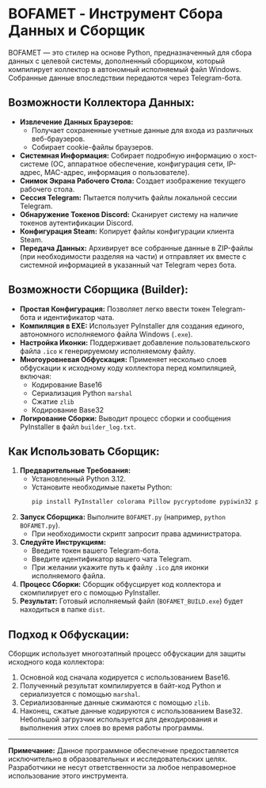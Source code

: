 # BOFAMET - Инструмент Сбора Данных и Сборщик

BOFAMET — это стилер на основе Python, предназначенный для сбора данных с целевой системы, дополненный сборщиком, который компилирует коллектор в автономный исполняемый файл Windows. Собранные данные впоследствии передаются через Telegram-бота.

## Возможности Коллектора Данных:

*   **Извлечение Данных Браузеров:**
    *   Получает сохраненные учетные данные для входа из различных веб-браузеров.
    *   Собирает cookie-файлы браузеров.
*   **Системная Информация:** Собирает подробную информацию о хост-системе (ОС, аппаратное обеспечение, конфигурация сети, IP-адрес, MAC-адрес, информация о пользователе).
*   **Снимок Экрана Рабочего Стола:** Создает изображение текущего рабочего стола.
*   **Сессия Telegram:** Пытается получить файлы локальной сессии Telegram.
*   **Обнаружение Токенов Discord:** Сканирует систему на наличие токенов аутентификации Discord.
*   **Конфигурация Steam:** Копирует файлы конфигурации клиента Steam.
*   **Передача Данных:** Архивирует все собранные данные в ZIP-файлы (при необходимости разделяя на части) и отправляет их вместе с системной информацией в указанный чат Telegram через бота.

## Возможности Сборщика (Builder):

*   **Простая Конфигурация:** Позволяет легко ввести токен Telegram-бота и идентификатор чата.
*   **Компиляция в EXE:** Использует PyInstaller для создания единого, автономного исполняемого файла Windows (`.exe`).
*   **Настройка Иконки:** Поддерживает добавление пользовательского файла `.ico` к генерируемому исполняемому файлу.
*   **Многоуровневая Обфускация:** Применяет несколько слоев обфускации к исходному коду коллектора перед компиляцией, включая:
    *   Кодирование Base16
    *   Сериализация Python `marshal`
    *   Сжатие `zlib`
    *   Кодирование Base32
*   **Логирование Сборки:** Выводит процесс сборки и сообщения PyInstaller в файл `builder_log.txt`.

## Как Использовать Сборщик:

1.  **Предварительные Требования:**
    *   Установленный Python 3.12.
    *   Установите необходимые пакеты Python:
        ```bash
        pip install PyInstaller colorama Pillow pycryptodome pypiwin32 psutil requests aiofiles
        ```
2.  **Запуск Сборщика:** Выполните `BOFAMET.py` (например, `python BOFAMET.py`).
    *   При необходимости скрипт запросит права администратора.
3.  **Следуйте Инструкциям:**
    *   Введите токен вашего Telegram-бота.
    *   Введите идентификатор вашего чата Telegram.
    *   При желании укажите путь к файлу `.ico` для иконки исполняемого файла.
4.  **Процесс Сборки:** Сборщик обфусцирует код коллектора и скомпилирует его с помощью PyInstaller.
5.  **Результат:** Готовый исполняемый файл (`BOFAMET_BUILD.exe`) будет находиться в папке `dist`.

## Подход к Обфускации:

Сборщик использует многоэтапный процесс обфускации для защиты исходного кода коллектора:
1.  Основной код сначала кодируется с использованием Base16.
2.  Полученный результат компилируется в байт-код Python и сериализуется с помощью `marshal`.
3.  Сериализованные данные сжимаются с помощью `zlib`.
4.  Наконец, сжатые данные кодируются с использованием Base32.
Небольшой загрузчик используется для декодирования и выполнения этих слоев во время работы программы.

---
**Примечание:** Данное программное обеспечение предоставляется исключительно в образовательных и исследовательских целях. Разработчики не несут ответственности за любое неправомерное использование этого инструмента.

